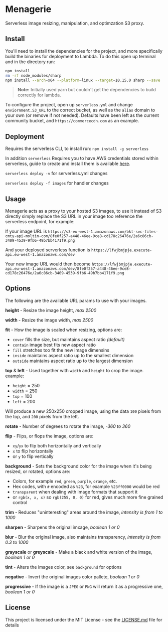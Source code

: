 # Menagerie
Serverless image resizing, manipulation, and optimzation S3 proxy.

## Install
You'll need to install the dependencies for the project, and more specifically build the binaries for deployment to Lambda. To do this open up terminal and in the directory run:

``` bash
npm install
rm -rf node_modules/sharp
npm install --arch=x64 --platform=linux --target=10.15.0 sharp --save
```

> **Note:** Initially used yarn but couldn't get the dependencies to build correctly for lambda.

To configure the project, open up `serverless.yml` and change `enviornment.S3_URL` to the correct bucket, as well as the `alias` domain to your own (or remove if not needed). Defaults have been left as the current community bucket, and `https://commercecdn.com` as an example.

## Deployment
Requires the serverless CLI, to install run: `npm install -g serverless`

In addition `serverless` Requires you to have AWS credentials stored within serverless, guide to create and install them is available [here](http://bit.ly/aws-creds-setup).

`serverless deploy -v` for serverless.yml changes

`serverless deploy -f images` for handler changes

## Usage
Menagerie acts as a proxy to your hosted S3 images, to use it instead of S3 directly simply replace the S3 URL in your image too reference the serverless endpoint, for example:

If your image URL is `https://s3-eu-west-1.amazonaws.com/bkt-svc-files-cmty-api-moltin-com/8fe0f257-a448-46ee-9ce8-cd178c26476e/2a6c86cb-3409-4539-9fb6-49b7bb4171f9.png`

And your deployed serverless function is `https://lfwjbmjpje.execute-api.eu-west-1.amazonaws.com/dev`

Your new image URL would then become `https://lfwjbmjpje.execute-api.eu-west-1.amazonaws.com/dev/8fe0f257-a448-46ee-9ce8-cd178c26476e/2a6c86cb-3409-4539-9fb6-49b7bb4171f9.png`

## Options
The following are the available URL params to use with your images.

**height** - Resize the image height, _max 2500_

**width** - Resize the image width, _max 2500_

**fit** - How the image is scaled when resizing, options are:
  - `cover` fills the size, but maintains aspect ratio _(default)_
  - `contain` image best fits new aspect ratio
  - `fill` stretches too fit the new image dimensins
  - `inside` maintains aspect ratio up to the smallest dimension
  - `outside` maintains aspcet ratio up to the largest dimension

**top** & **left** - Used together with `width` and `height` to crop the image. example:
  - `height` = 250
  - `width` = 250
  - `top` = 100
  - `left` = 200
 
Will produce a new 250x250 cropped image, using the data `100` pixels from the top, and `200` pixels from the left.

**rotate** - Number of degrees to rotate the image, _-360 to 360_

**flip** - Flips, or flops the image, options are:
  - `xy`/`yx` to flip both horizontally and vertically
  - `x` to flip horizontally
  - or `y` to flip vertically

**background** - Sets the background color for the image when it's being resized, or rotated, options are:
  - Colors, for example `red`, `green`, `purple`, `orange`, etc.
  - Hex codes, with `#` encoded as `%23`, for example `%23ff0000` would be red
  - `transparent` when dealing with image formats that support it
  - or `rgb(x, x, x)` so `rgb(255, 0, 0)` for red, gives much more fine grained control
 
**trim** - Reduces "uninteresting" areas around the image, _intensity is from 1 to 1000_

**sharpen** - Sharpens the original imxage, _boolean 1 or 0_

**blur** - Blur the original image, also maintains transparency, _intensity is from 0.3 to 1000_

**grayscale** or **greyscale** - Make a black and white version of the image, _boolean 1 or 0_

**tint** - Alters the images color, see `background` for options

**negative** - Invert the original images color pallete, _boolean 1 or 0_

**progressive** - If the image is a `JPEG` or `PNG` will return it as a progressive one, _boolean 1 or 0_

## License
This project is licensed under the MIT License - see the [LICENSE.md](LICENSE.md) file for details